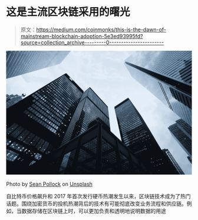 # 这是主流区块链采用的曙光

> 原文：<https://medium.com/coinmonks/this-is-the-dawn-of-mainstream-blockchain-adoption-5e3ed93995fd?source=collection_archive---------0----------------------->

![](img/f09dc3b4eb5b620961885d394322cec2.png)

Photo by [Sean Pollock](https://unsplash.com/photos/PhYq704ffdA?utm_source=unsplash&utm_medium=referral&utm_content=creditCopyText) on [Unsplash](https://unsplash.com/search/photos/corporate?utm_source=unsplash&utm_medium=referral&utm_content=creditCopyText)

自比特币价格飙升和 2017 年首次发行硬币热潮发生以来，区块链技术成为了热门话题。围绕加密货币的投机热潮背后的技术有可能彻底改变业务流程和供应链。例如，当数据存储在区块链上时，可以更加负责和透明地说明数据的用途
